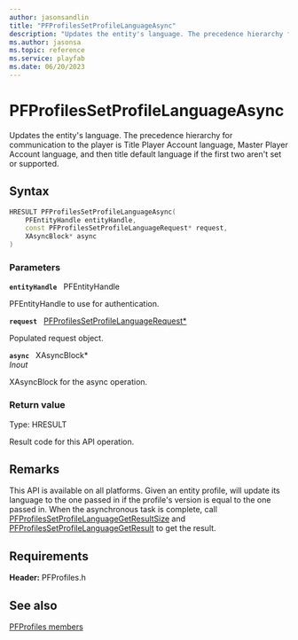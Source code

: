 ```yaml
---
author: jasonsandlin
title: "PFProfilesSetProfileLanguageAsync"
description: "Updates the entity's language. The precedence hierarchy for communication to the player is Title Player Account language, Master Player Account language, and then title default language if the first two aren't set or supported."
ms.author: jasonsa
ms.topic: reference
ms.service: playfab
ms.date: 06/20/2023
---
```


# PFProfilesSetProfileLanguageAsync  

Updates the entity's language. The precedence hierarchy for communication to the player is Title Player Account language, Master Player Account language, and then title default language if the first two aren't set or supported.  

## Syntax  
  
```cpp
HRESULT PFProfilesSetProfileLanguageAsync(  
    PFEntityHandle entityHandle,  
    const PFProfilesSetProfileLanguageRequest* request,  
    XAsyncBlock* async  
)  
```  
  
### Parameters  
  
**`entityHandle`** &nbsp; PFEntityHandle  
  
PFEntityHandle to use for authentication.  
  
**`request`** &nbsp; [PFProfilesSetProfileLanguageRequest*](../../pfprofilestypes/structs/pfprofilessetprofilelanguagerequest.md)  
  
Populated request object.  
  
**`async`** &nbsp; XAsyncBlock*  
*_Inout_*  
  
XAsyncBlock for the async operation.  
  
  
### Return value
Type: HRESULT
  
Result code for this API operation.
  
## Remarks  
  
This API is available on all platforms. Given an entity profile, will update its language to the one passed in if the profile's version is equal to the one passed in. When the asynchronous task is complete, call [PFProfilesSetProfileLanguageGetResultSize](pfprofilessetprofilelanguagegetresultsize.md) and [PFProfilesSetProfileLanguageGetResult](pfprofilessetprofilelanguagegetresult.md) to get the result.
  
## Requirements  
  
**Header:** PFProfiles.h
  
## See also  
[PFProfiles members](../pfprofiles_members.md)  

  
  
